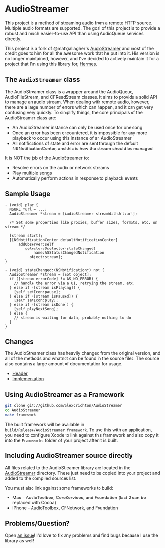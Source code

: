 # AudioStreamer

This project is a method of streaming audio from a remote HTTP source. Multiple
audio formats are supported.  The goal of this project is to provide a robust
and much easier-to-use API than using AudioQueue services directly.

This project is a fork of @mattgallagher's
[AudioStreamer](https://github.com/mattgallagher/AudioStreamer) and most of the
credit goes to him for all the awesome work that he put into it. His version is
no longer maintained, however, and I've decided to actively maintain it for a
project that I'm using this library for,
[Hermes](https://github.com/alexcrichton/hermes).

## The `AudioStreamer` class

The AudioStreamer class is a wrapper around the AudioQueue, AudioFileStream, and
CFReadStream classes. It aims to provide a solid API to manage an audio stream.
When dealing with remote audio, however, there are a large number of errors
which can happen, and it can get very confusing very quickly. To simplify
things, the core principals of the AudioStreamer class are:

* An AudioStreamer instance can only be used once for one song
* Once an error has been encountered, it is impossible for any more playback to
  occur using this instance of an AudioStreamer
* All notifications of state and error are sent through the default
  NSNotificationCenter, and this is how the stream should be managed

It is NOT the job of the AudioStreamer to:

* Resolve errors on the audio or network streams
* Play multiple songs
* Automatically perform actions in response to playback events

## Sample Usage

```objc
- (void) play {
  NSURL *url = ...;
  AudioStreamer *stream = [AudioStreamer streamWithUrl:url];

  /* Set some properties like proxies, buffer sizes, formats, etc. on stream */

  [stream start];
  [[NSNotificationCenter defaultNotificationCenter]
      addObserver:self
         selector:@selector(stateChanged)
             name:ASStatusChangedNotification
           object:stream];
}

- (void) stateChanged:(NSNotification*) not {
  AudioStreamer *stream = [not object];
  if ([stream errorCode] != AS_NO_ERROR) {
    // handle the error via a UI, retrying the stream, etc.
  } else if ([stream isPlaying]) {
    [self setIcon:pause];
  } else if ([stream isPaused]) {
    [self setIcon:play];
  } else if ([stream isDone]) {
    [self playNextSong];
  } else {
    // stream is waiting for data, probably nothing to do
  }
}
```

## Changes

The AudioStreamer class has heavily changed from the original version, and all
of the methods and whatnot can be found in the source files. The source also
contains a large amount of documentation for usage.

* [Header](https://github.com/alexcrichton/AudioStreamer/blob/master/AudioStreamer/AudioStreamer.h)
* [Implementation](https://github.com/alexcrichton/AudioStreamer/blob/master/AudioStreamer/AudioStreamer.m)

## Using AudioStreamer as a Framework

```bash
git clone git://github.com/alexcrichton/AudioStreamer
cd AudioStreamer
make framework
```

The built framework will be available in
`build/Release/AudioStreamer.framework`. To use this with an application, you
need to configure Xcode to link against this framework and also copy it into the
`Frameworks` folder of your project after it is built.

## Including AudioStreamer source directly

All files related to the AudioStreamer library are located in the
[AudioStreamer](https://github.com/alexcrichton/AudioStreamer/tree/master/AudioStreamer)
directory. These just need to be copied into your project and added to the
compiled sources list.

You must also link against some frameworks to build:

* Mac - AudioToolbox, CoreServices, and Foundation (last 2 can be replaced with
  Cocoa)
* iPhone - AudioToolbox, CFNetwork, and Foundation

## Problems/Question?

Open [an issue](https://github.com/alexcrichton/AudioStreamer/issues)! I'd love
to fix any problems and find bugs because I use the library as well!
